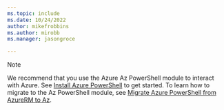 ```yaml
---
ms.topic: include
ms.date: 10/24/2022
author: mikefrobbins
ms.author: mirobb
ms.manager: jasongroce

---
```

> [!NOTE]
> We recommend that you use the Azure Az PowerShell module to interact with Azure. See [Install Azure PowerShell](/powershell/azure/install-az-ps) to get started. To learn how to migrate to the Az PowerShell module, see [Migrate Azure PowerShell from AzureRM to Az](/powershell/azure/migrate-from-azurerm-to-az).